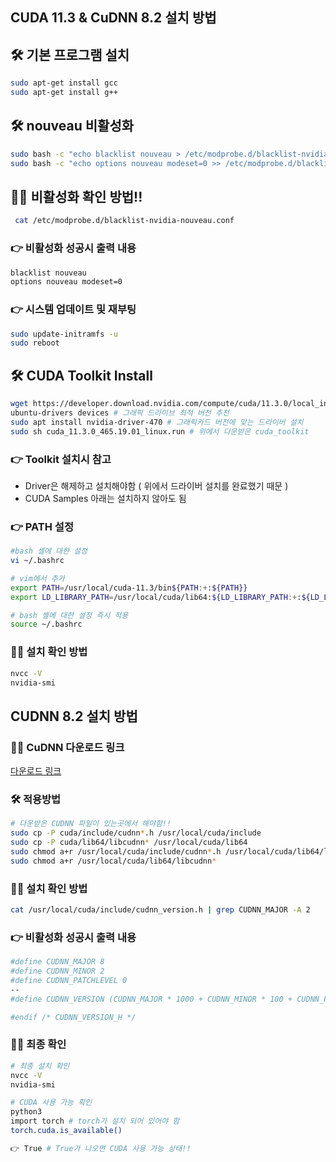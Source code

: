 ## CUDA 11.3 & CuDNN 8.2 설치 방법


## 🛠 기본 프로그램 설치 

```bash
sudo apt-get install gcc
sudo apt-get install g++
```

## 🛠 nouveau 비활성화
```bash
sudo bash -c "echo blacklist nouveau > /etc/modprobe.d/blacklist-nvidia-nouveau.conf"
sudo bash -c "echo options nouveau modeset=0 >> /etc/modprobe.d/blacklist-nvidia-nouveau.conf"
```

## 🙋‍♀️ 비활성화 확인 방법!!
```bash
 cat /etc/modprobe.d/blacklist-nvidia-nouveau.conf
```

### 👉 비활성화 성공시 출력 내용
```bash
blacklist nouveau
options nouveau modeset=0
```

### 👉 시스템 업데이트 및 재부팅
```bash
sudo update-initramfs -u
sudo reboot
```

## 🛠 CUDA Toolkit Install
```bash
wget https://developer.download.nvidia.com/compute/cuda/11.3.0/local_installers/cuda_11.3.0_465.19.01_linux.run
ubuntu-drivers devices # 그래픽 드라이브 최적 버전 추천
sudo apt install nvidia-driver-470 # 그래픽카드 버전에 맞는 드라이버 설치
sudo sh cuda_11.3.0_465.19.01_linux.run # 위에서 다운받은 cuda_toolkit

```
### 👉 Toolkit 설치시 참고

- Driver은 해제하고 설치해야함 ( 위에서 드라이버 설치를 완료했기 때문 )
- CUDA Samples 아래는 설치하지 않아도 됨

### 👉 PATH 설정
```bash
#bash 셸에 대한 설정
vi ~/.bashrc 

# vim에서 추가
export PATH=/usr/local/cuda-11.3/bin${PATH:+:${PATH}}
export LD_LIBRARY_PATH=/usr/local/cuda/lib64:${LD_LIBRARY_PATH:+:${LD_LIBRARY_PATH}}

# bash 셸에 대한 설정 즉시 적용
source ~/.bashrc
```

### 🙋‍♀️ 설치 확인 방법
```bash
nvcc -V
nvidia-smi
```

## CUDNN 8.2 설치 방법
### 🙋‍♀️ CuDNN 다운로드 링크

[다운로드 링크](https://developer.nvidia.com/rdp/cudnn-download)

### 🛠 적용방법
```bash
# 다운받은 CUDNN 파일이 있는곳에서 해야함!!
sudo cp -P cuda/include/cudnn*.h /usr/local/cuda/include
sudo cp -P cuda/lib64/libcudnn* /usr/local/cuda/lib64
sudo chmod a+r /usr/local/cuda/include/cudnn*.h /usr/local/cuda/lib64/libcudnn*
sudo chmod a+r /usr/local/cuda/lib64/libcudnn*
```
### 🙋‍♀️ 설치 확인 방법
```bash
cat /usr/local/cuda/include/cudnn_version.h | grep CUDNN_MAJOR -A 2
```

### 👉 비활성화 성공시 출력 내용
```bash
#define CUDNN_MAJOR 8
#define CUDNN_MINOR 2
#define CUDNN_PATCHLEVEL 0
--
#define CUDNN_VERSION (CUDNN_MAJOR * 1000 + CUDNN_MINOR * 100 + CUDNN_PATCHLEVEL)

#endif /* CUDNN_VERSION_H */
```

### 🙋‍♀️ 최종 확인
```bash
# 최종 설치 확인
﻿nvcc -V
nvidia-smi

# CUDA 사용 가능 확인
python3
import torch # torch가 설치 되어 있어야 함
torch.cuda.is_available()

👉 True # True가 나오면 CUDA 사용 가능 상태!!

```
